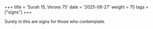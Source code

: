 +++
title = 'Surah 15, Verses 75'
date = '2025-08-27'
weight = 75
tags = ["signs"]
+++

Surely in this are signs for those who contemplate.